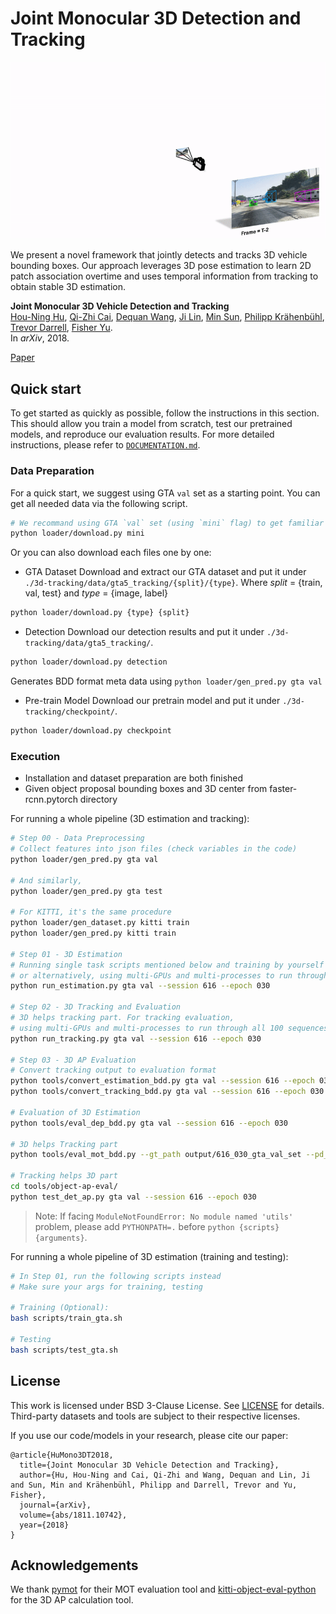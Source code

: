 # Joint Monocular 3D Detection and Tracking

![](../imgs/teaser.gif)

We present a novel framework that jointly detects and tracks 3D vehicle bounding boxes.
Our approach leverages 3D pose estimation to learn 2D patch association overtime and uses temporal information from tracking to
obtain stable 3D estimation.
<br/>

**Joint Monocular 3D Vehicle Detection and Tracking**
<br/>
[Hou-Ning Hu](https://eborboihuc.github.io/), 
[Qi-Zhi Cai](https://www.linkedin.com/in/qi-zhi-cai-7130a4155), 
[Dequan Wang](https://dequan.wang/), 
[Ji Lin](http://linji.me/), 
[Min Sun](https://aliensunmin.github.io/), 
[Philipp Krähenbühl](https://www.philkr.net/), 
[Trevor Darrell](https://people.eecs.berkeley.edu/~trevor/), 
[Fisher Yu](https://www.yf.io/).
<br/>
In *arXiv*, 2018.

[Paper](https://arxiv.org/abs/1811.10742)


## Quick start
To get started as quickly as possible, follow the instructions in this section. 
This should allow you train a model from scratch, test our pretrained models, and reproduce our evaluation results.
For more detailed instructions, please refer to [`DOCUMENTATION.md`](DOCUMENTATION.md).

### Data Preparation

For a quick start, we suggest using GTA `val` set as a starting point. You can get all needed data via the following script.

```bash
# We recommand using GTA `val` set (using `mini` flag) to get familiar with the data pipeline first, then using `all` flag to obtain all the data
python loader/download.py mini
```

Or you can also download each files one by one:

- GTA Dataset
Download and extract our GTA dataset and put it under `./3d-tracking/data/gta5_tracking/{split}/{type}`.
Where _split_ = {train, val, test} and _type_ = {image, label}
```bash
python loader/download.py {type} {split}
```

- Detection
Download our detection results and put it under `./3d-tracking/data/gta5_tracking/`.
```bash
python loader/download.py detection
```
Generates BDD format meta data using `python loader/gen_pred.py gta val`

- Pre-train Model
Download our pretrain model and put it under `./3d-tracking/checkpoint/`.
```bash
python loader/download.py checkpoint
```

### Execution

- Installation and dataset preparation are both finished
- Given object proposal bounding boxes and 3D center from faster-rcnn.pytorch directory

For running a whole pipeline (3D estimation and tracking):
```bash
# Step 00 - Data Preprocessing
# Collect features into json files (check variables in the code)
python loader/gen_pred.py gta val 

# And similarly,
python loader/gen_pred.py gta test

# For KITTI, it's the same procedure
python loader/gen_dataset.py kitti train
python loader/gen_pred.py kitti train

# Step 01 - 3D Estimation
# Running single task scripts mentioned below and training by yourself
# or alternatively, using multi-GPUs and multi-processes to run through all 100 sequences
python run_estimation.py gta val --session 616 --epoch 030

# Step 02 - 3D Tracking and Evaluation
# 3D helps tracking part. For tracking evaluation, 
# using multi-GPUs and multi-processes to run through all 100 sequences
python run_tracking.py gta val --session 616 --epoch 030

# Step 03 - 3D AP Evaluation
# Convert tracking output to evaluation format
python tools/convert_estimation_bdd.py gta val --session 616 --epoch 030
python tools/convert_tracking_bdd.py gta val --session 616 --epoch 030

# Evaluation of 3D Estimation
python tools/eval_dep_bdd.py gta val --session 616 --epoch 030

# 3D helps Tracking part
python tools/eval_mot_bdd.py --gt_path output/616_030_gta_val_set --pd_path output/616_030_gta_val_set/kf3doccdeep_age20_aff0.1_hit0_100m_803

# Tracking helps 3D part
cd tools/object-ap-eval/
python test_det_ap.py gta val --session 616 --epoch 030
```

> Note: If facing `ModuleNotFoundError: No module named 'utils'` problem, please add `PYTHONPATH=.` before `python {scripts} {arguments}`.


For running a whole pipeline of 3D estimation (training and testing):
```bash
# In Step 01, run the following scripts instead
# Make sure your args for training, testing

# Training (Optional):
bash scripts/train_gta.sh

# Testing
bash scripts/test_gta.sh
```

## License
This work is licensed under BSD 3-Clause License. See [LICENSE](../LICENSE) for details. 
Third-party datasets and tools are subject to their respective licenses.

If you use our code/models in your research, please cite our paper:
```
@article{HuMono3DT2018,
  title={Joint Monocular 3D Vehicle Detection and Tracking},
  author={Hu, Hou-Ning and Cai, Qi-Zhi and Wang, Dequan and Lin, Ji and Sun, Min and Krähenbühl, Philipp and Darrell, Trevor and Yu, Fisher},
  journal={arXiv},
  volume={abs/1811.10742},
  year={2018}
}
```

## Acknowledgements
We thank [pymot](https://github.com/Videmo/pymot) for their MOT evaluation tool and [kitti-object-eval-python](https://github.com/traveller59/kitti-object-eval-python) for the 3D AP calculation tool.
